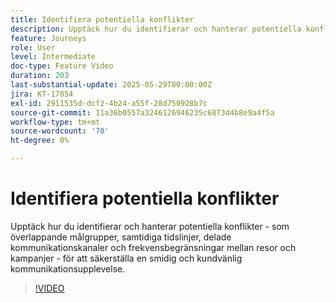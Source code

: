 ```yaml
---
title: Identifiera potentiella konflikter
description: Upptäck hur du identifierar och hanterar potentiella konflikter - som överlappande målgrupper, samtidiga tidslinjer, delade kommunikationskanaler och frekvensbegränsningar mellan resor och kampanjer - för att säkerställa en smidig och kundvänlig kommunikationsupplevelse.
feature: Journeys
role: User
level: Intermediate
doc-type: Feature Video
duration: 203
last-substantial-update: 2025-05-29T00:00:00Z
jira: KT-17854
exl-id: 2911535d-dcf2-4b24-a55f-28d750928b7c
source-git-commit: 11a36b0557a3246126946235c6873d4b8e9a4f5a
workflow-type: tm+mt
source-wordcount: '70'
ht-degree: 0%

---
```


# Identifiera potentiella konflikter

Upptäck hur du identifierar och hanterar potentiella konflikter - som överlappande målgrupper, samtidiga tidslinjer, delade kommunikationskanaler och frekvensbegränsningar mellan resor och kampanjer - för att säkerställa en smidig och kundvänlig kommunikationsupplevelse.

>[!VIDEO](https://video.tv.adobe.com/v/3435528/?learn=on&enablevpops)
